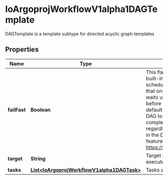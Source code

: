 

# IoArgoprojWorkflowV1alpha1DAGTemplate

DAGTemplate is a template subtype for directed acyclic graph templates
## Properties

Name | Type | Description | Notes
------------ | ------------- | ------------- | -------------
**failFast** | **Boolean** | This flag is for DAG logic. The DAG logic has a built-in \&quot;fail fast\&quot; feature to stop scheduling new steps, as soon as it detects that one of the DAG nodes is failed. Then it waits until all DAG nodes are completed before failing the DAG itself. The FailFast flag default is true,  if set to false, it will allow a DAG to run all branches of the DAG to completion (either success or failure), regardless of the failed outcomes of branches in the DAG. More info and example about this feature at https://github.com/argoproj/argo/issues/1442 |  [optional]
**target** | **String** | Target are one or more names of targets to execute in a DAG |  [optional]
**tasks** | [**List&lt;IoArgoprojWorkflowV1alpha1DAGTask&gt;**](IoArgoprojWorkflowV1alpha1DAGTask.md) | Tasks are a list of DAG tasks | 



